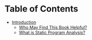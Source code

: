 # Table of Contents

* [Introduction](README.md)
  * [Who May Find This Book Helpful?](introduction/who-may-find-this-book-helpful.md)
  * [What is Static Program Analysis?](introduction/what-is-static-program-analysis.md)
